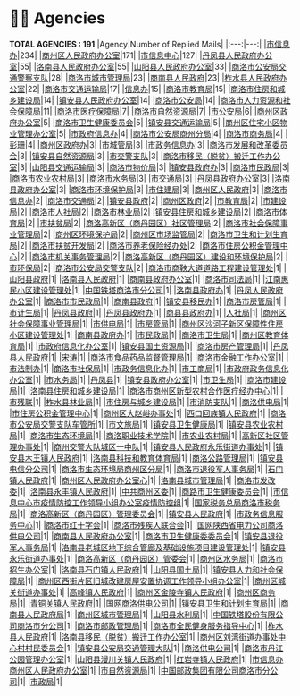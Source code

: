 # 👮‍♀️ Agencies
__TOTAL AGENCIES : 191__
|Agency|Number of Replied Mails|
|:---:|---:|
|[市信息办](市信息办.md)|234|
|[商州区人民政府办公室](商州区人民政府办公室.md)|171|
|[市信息中心](市信息中心.md)|127|
|[丹凤县人民政府办公室](丹凤县人民政府办公室.md)|55|
|[洛南县人民政府办公室](洛南县人民政府办公室.md)|55|
|[山阳县人民政府办公室](山阳县人民政府办公室.md)|33|
|[商洛市公安局交通警察支队](商洛市公安局交通警察支队.md)|28|
|[商洛市城市管理局](商洛市城市管理局.md)|23|
|[商南县人民政府](商南县人民政府.md)|23|
|[柞水县人民政府办公室](柞水县人民政府办公室.md)|22|
|[商洛市交通运输局](商洛市交通运输局.md)|17|
|[信息办](信息办.md)|15|
|[商洛市教育局](商洛市教育局.md)|15|
|[商洛市住房和城乡建设局](商洛市住房和城乡建设局.md)|14|
|[镇安县人民政府办公室](镇安县人民政府办公室.md)|14|
|[商洛市公安局](商洛市公安局.md)|14|
|[商洛市人力资源和社会保障局](商洛市人力资源和社会保障局.md)|11|
|[商洛市医疗保障局](商洛市医疗保障局.md)|7|
|[商洛市自然资源局](商洛市自然资源局.md)|7|
|[市公安局](市公安局.md)|6|
|[商州区政府办公室](商州区政府办公室.md)|5|
|[商洛市卫生健康委员会](商洛市卫生健康委员会.md)|5|
|[镇安县交通运输局](镇安县交通运输局.md)|5|
|[商州区住宅小区物业管理办公室](商州区住宅小区物业管理办公室.md)|5|
|[市政府信息办](市政府信息办.md)|4|
|[商洛市公安局商州分局](商洛市公安局商州分局.md)|4|
|[商洛市商务局](商洛市商务局.md)|4|
|[彭珊](彭珊.md)|4|
|[商州区政府办](商州区政府办.md)|3|
|[市城管局](市城管局.md)|3|
|[市政务信息办](市政务信息办.md)|3|
|[商洛市发展和改革委员会](商洛市发展和改革委员会.md)|3|
|[镇安县自然资源局](镇安县自然资源局.md)|3|
|[市交警支队](市交警支队.md)|3|
|[商洛市移民（脱贫）搬迁工作办公室](商洛市移民（脱贫）搬迁工作办公室.md)|3|
|[山阳县交通运输局](山阳县交通运输局.md)|3|
|[商洛市物价局](商洛市物价局.md)|3|
|[镇安县政府办](镇安县政府办.md)|3|
|[商洛市民政局](商洛市民政局.md)|3|
|[商洛市农业农村局](商洛市农业农村局.md)|3|
|[商洛市水务局](商洛市水务局.md)|3|
|[市交通局](市交通局.md)|3|
|[丹凤县政府办公室](丹凤县政府办公室.md)|3|
|[洛南县政府办公室](洛南县政府办公室.md)|3|
|[商洛市环境保护局](商洛市环境保护局.md)|3|
|[市住建局](市住建局.md)|3|
|[商州区人民政府](商州区人民政府.md)|3|
|[商洛市信息办](商洛市信息办.md)|2|
|[商洛市交通局](商洛市交通局.md)|2|
|[镇安县政府](镇安县政府.md)|2|
|[商州区政府](商州区政府.md)|2|
|[市教育局](市教育局.md)|2|
|[市建设局](市建设局.md)|2|
|[商洛市人社局](商洛市人社局.md)|2|
|[商洛市林业局](商洛市林业局.md)|2|
|[镇安县住房和城乡建设局](镇安县住房和城乡建设局.md)|2|
|[商洛市体育局](商洛市体育局.md)|2|
|[市扶贫局](市扶贫局.md)|2|
|[商洛高新区（商丹园区）社区管理局](商洛高新区（商丹园区）社区管理局.md)|2|
|[商洛市社会保障事业管理局](商洛市社会保障事业管理局.md)|2|
|[商州区环境保护局](商州区环境保护局.md)|2|
|[商州区市场监管局](商州区市场监管局.md)|2|
|[商洛市卫生和计划生育局](商洛市卫生和计划生育局.md)|2|
|[商洛市扶贫开发局](商洛市扶贫开发局.md)|2|
|[商洛市养老保险经办处](商洛市养老保险经办处.md)|2|
|[商洛市住房公积金管理中心](商洛市住房公积金管理中心.md)|2|
|[商洛市机关事务管理局](商洛市机关事务管理局.md)|2|
|[商洛高新区（商丹园区）建设和环境保护局](商洛高新区（商丹园区）建设和环境保护局.md)|2|
|[市环保局](市环保局.md)|2|
|[商洛市公安局交警支队](商洛市公安局交警支队.md)|2|
|[商洛市商鞅大道道路工程建设管理处](商洛市商鞅大道道路工程建设管理处.md)|1|
|[山阳县政府](山阳县政府.md)|1|
|[洛南县人民政府](洛南县人民政府.md)|1|
|[商南县政府办公室](商南县政府办公室.md)|1|
|[商洛市司法局](商洛市司法局.md)|1|
|[江南惠民小区建设管理处](江南惠民小区建设管理处.md)|1|
|[中国铁塔商洛市分公司](中国铁塔商洛市分公司.md)|1|
|[洛南县政府办](洛南县政府办.md)|1|
|[丹凤人民政府办公室](丹凤人民政府办公室.md)|1|
|[商洛市市民政局](商洛市市民政局.md)|1|
|[商南县政府](商南县政府.md)|1|
|[镇安县移民办](镇安县移民办.md)|1|
|[商洛市房管局](商洛市房管局.md)|1|
|[市计生局](市计生局.md)|1|
|[丹凤县政府](丹凤县政府.md)|1|
|[丹凤县政府办](丹凤县政府办.md)|1|
|[商县县政府办](商县县政府办.md)|1|
|[人社局](人社局.md)|1|
|[商州区社会保障事业管理局](商州区社会保障事业管理局.md)|1|
|[市供电局](市供电局.md)|1|
|[市房管局](市房管局.md)|1|
|[商州区沙河子新区保障性住房小区建设管理处](商州区沙河子新区保障性住房小区建设管理处.md)|1|
|[商南县政府办](商南县政府办.md)|1|
|[市民政局](市民政局.md)|1|
|[商洛市卫生局](商洛市卫生局.md)|1|
|[商州区教育体育局](商州区教育体育局.md)|1|
|[市政府信息化办公室](市政府信息化办公室.md)|1|
|[镇安县国土资源局](镇安县国土资源局.md)|1|
|[商洛市房产管理局](商洛市房产管理局.md)|1|
|[丹凤县人民政府](丹凤县人民政府.md)|1|
|[宋涛](宋涛.md)|1|
|[商洛市食品药品监督管理局](商洛市食品药品监督管理局.md)|1|
|[商洛市金融工作办公室](商洛市金融工作办公室.md)|1|
|[市法制办](市法制办.md)|1|
|[商洛市社保局](商洛市社保局.md)|1|
|[市政务信息化办](市政务信息化办.md)|1|
|[市工商局](市工商局.md)|1|
|[市政府政务信息化办公室](市政府政务信息化办公室.md)|1|
|[市水务局](市水务局.md)|1|
|[丹凤县](丹凤县.md)|1|
|[镇安县政府办公室](镇安县政府办公室.md)|1|
|[市卫生局](市卫生局.md)|1|
|[商洛市建设局](商洛市建设局.md)|1|
|[洛南县住房和城乡建设局](洛南县住房和城乡建设局.md)|1|
|[商洛市商州区新型农村合作医疗经办中心](商洛市商州区新型农村合作医疗经办中心.md)|1|
|[市残联](市残联.md)|1|
|[柞水县林业局](柞水县林业局.md)|1|
|[市住房与城乡建设局](市住房与城乡建设局.md)|1|
|[市消防支队](市消防支队.md)|1|
|[商洛供电局](商洛供电局.md)|1|
|[市住房公积金管理中心](市住房公积金管理中心.md)|1|
|[商州区大赵峪办事处](商州区大赵峪办事处.md)|1|
|[西口回族镇人民政府](西口回族镇人民政府.md)|1|
|[商洛市公安局交警支队车管所](商洛市公安局交警支队车管所.md)|1|
|[市文旅局](市文旅局.md)|1|
|[镇安县卫生健康局](镇安县卫生健康局.md)|1|
|[镇安县农业农村局](镇安县农业农村局.md)|1|
|[商洛市生态环境局](商洛市生态环境局.md)|1|
|[商洛职业技术学院](商洛职业技术学院.md)|1|
|[市农业农村局](市农业农村局.md)|1|
|[高新区社区管理办事处](高新区社区管理办事处.md)|1|
|[商州交警大队城区一中队](商州交警大队城区一中队.md)|1|
|[镇安县人民政府永乐街道办事处](镇安县人民政府永乐街道办事处.md)|1|
|[镇安县木王镇人民政府](镇安县木王镇人民政府.md)|1|
|[洛南县科技和教育体育局](洛南县科技和教育体育局.md)|1|
|[商洛公路管理局](商洛公路管理局.md)|1|
|[镇安县电信分公司](镇安县电信分公司.md)|1|
|[商洛市生态环境局商州区分局](商洛市生态环境局商州区分局.md)|1|
|[商洛市退役军人事务局](商洛市退役军人事务局.md)|1|
|[石门镇人民政府](石门镇人民政府.md)|1|
|[商州区人民政府办公室心](商州区人民政府办公室心.md)|1|
|[洛南县城市管理局](洛南县城市管理局.md)|1|
|[商洛市发改委](商洛市发改委.md)|1|
|[洛南县永丰镇人民政府](洛南县永丰镇人民政府.md)|1|
|[中共商州区委](中共商州区委.md)|1|
|[商路市卫生健康委员会](商路市卫生健康委员会.md)|1|
|[市信息中心市疫情防控工作领导小组办公室疫情防控组](市信息中心市疫情防控工作领导小组办公室疫情防控组.md)|1|
|[国家税务总局商洛市税务局](国家税务总局商洛市税务局.md)|1|
|[商洛高新区（商丹园区）管理委员会](商洛高新区（商丹园区）管理委员会.md)|1|
|[镇安县人民政府](镇安县人民政府.md)|1|
|[市政务信息服务中心](市政务信息服务中心.md)|1|
|[商洛市红十字会](商洛市红十字会.md)|1|
|[商洛市残疾人联合会](商洛市残疾人联合会.md)|1|
|[国网陕西省电力公司商洛供电公司](国网陕西省电力公司商洛供电公司.md)|1|
|[商南县人民政府办公室](商南县人民政府办公室.md)|1|
|[商洛市卫生健康委委员会](商洛市卫生健康委委员会.md)|1|
|[镇安县退役军人事务局](镇安县退役军人事务局.md)|1|
|[洛南县老城区地下综合管廊及基础设施项目建设管理处](洛南县老城区地下综合管廊及基础设施项目建设管理处.md)|1|
|[镇安县永乐街道办事处](镇安县永乐街道办事处.md)|1|
|[商洛高新区（商丹园区）管委会](商洛高新区（商丹园区）管委会.md)|1|
|[商州区水务局](商州区水务局.md)|1|
|[商洛市招生办公室](商洛市招生办公室.md)|1|
|[洛南县石门镇人民政府](洛南县石门镇人民政府.md)|1|
|[山阳县国土局](山阳县国土局.md)|1|
|[镇安县人力和社会保障局](镇安县人力和社会保障局.md)|1|
|[商州区西街片区旧城改建房屋安置协调工作领导小组办公室](商州区西街片区旧城改建房屋安置协调工作领导小组办公室.md)|1|
|[商州区城关街道办事处](商州区城关街道办事处.md)|1|
|[高峰镇人民政府](高峰镇人民政府.md)|1|
|[商州区金陵寺镇人民政府](商州区金陵寺镇人民政府.md)|1|
|[商州区商务局](商州区商务局.md)|1|
|[青铜关镇人民政府](青铜关镇人民政府.md)|1|
|[国网商洛供电公司](国网商洛供电公司.md)|1|
|[镇安县卫生和计划生育局](镇安县卫生和计划生育局.md)|1|
|[商南县人民政府局](商南县人民政府局.md)|1|
|[商州区城市管理局](商州区城市管理局.md)|1|
|[山阳县水利局](山阳县水利局.md)|1|
|[中国铁塔股份有限公司商洛市分公司](中国铁塔股份有限公司商洛市分公司.md)|1|
|[商洛市邮政管理局](商洛市邮政管理局.md)|1|
|[商洛市全民健身服务指导中心](商洛市全民健身服务指导中心.md)|1|
|[柞水县人民政府](柞水县人民政府.md)|1|
|[洛南县移民（脱贫）搬迁工作办公室](洛南县移民（脱贫）搬迁工作办公室.md)|1|
|[商州区刘湾街道办事处中心村村民委员会](商州区刘湾街道办事处中心村村民委员会.md)|1|
|[镇安县公安局交通管理大队](镇安县公安局交通管理大队.md)|1|
|[商洛供电公司](商洛供电公司.md)|1|
|[商洛市丹江公园管理办公室](商洛市丹江公园管理办公室.md)|1|
|[山阳县漫川关镇人民政府](山阳县漫川关镇人民政府.md)|1|
|[红岩寺镇人民政府](红岩寺镇人民政府.md)|1|
|[市信息办商州区人民政府办公室](市信息办商州区人民政府办公室.md)|1|
|[市自然资源局](市自然资源局.md)|1|
|[中国邮政集团有限公司商洛市分公司](中国邮政集团有限公司商洛市分公司.md)|1|
|[市政局](市政局.md)|1|
